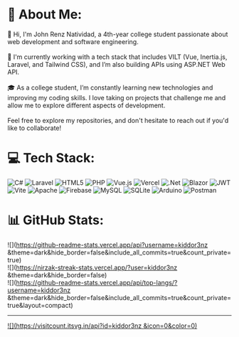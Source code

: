 
# 💫 About Me:
👋 Hi, I'm John Renz Natividad, a 4th-year college student passionate about web development and software engineering.<br><br>🔧 I'm currently working with a tech stack that includes VILT (Vue, Inertia.js, Laravel, and Tailwind CSS), and I’m also building APIs using ASP.NET Web API.<br><br>🎓 As a college student, I’m constantly learning new technologies and improving my coding skills. I love taking on projects that challenge me and allow me to explore different aspects of development.<br><br>Feel free to explore my repositories, and don't hesitate to reach out if you'd like to collaborate!


# 💻 Tech Stack:
![C#](https://img.shields.io/badge/c%23-%23239120.svg?style=for-the-badge&logo=csharp&logoColor=white) ![Laravel](https://img.shields.io/badge/laravel-%23FF2D20.svg?style=for-the-badge&logo=laravel&logoColor=white) ![HTML5](https://img.shields.io/badge/html5-%23E34F26.svg?style=for-the-badge&logo=html5&logoColor=white) ![PHP](https://img.shields.io/badge/php-%23777BB4.svg?style=for-the-badge&logo=php&logoColor=white) ![Vue.js](https://img.shields.io/badge/vue.js-%2335495e.svg?style=for-the-badge&logo=vuedotjs&logoColor=%234FC08D) ![Vercel](https://img.shields.io/badge/vercel-%23000000.svg?style=for-the-badge&logo=vercel&logoColor=white) ![.Net](https://img.shields.io/badge/.NET-5C2D91?style=for-the-badge&logo=.net&logoColor=white) ![Blazor](https://img.shields.io/badge/blazor-%235C2D91.svg?style=for-the-badge&logo=blazor&logoColor=white) ![JWT](https://img.shields.io/badge/JWT-black?style=for-the-badge&logo=JSON%20web%20tokens) ![Vite](https://img.shields.io/badge/vite-%23646CFF.svg?style=for-the-badge&logo=vite&logoColor=white) ![Apache](https://img.shields.io/badge/apache-%23D42029.svg?style=for-the-badge&logo=apache&logoColor=white) ![Firebase](https://img.shields.io/badge/firebase-a08021?style=for-the-badge&logo=firebase&logoColor=ffcd34) ![MySQL](https://img.shields.io/badge/mysql-4479A1.svg?style=for-the-badge&logo=mysql&logoColor=white) ![SQLite](https://img.shields.io/badge/sqlite-%2307405e.svg?style=for-the-badge&logo=sqlite&logoColor=white) ![Arduino](https://img.shields.io/badge/-Arduino-00979D?style=for-the-badge&logo=Arduino&logoColor=white) ![Postman](https://img.shields.io/badge/Postman-FF6C37?style=for-the-badge&logo=postman&logoColor=white)
# 📊 GitHub Stats:
![](https://github-readme-stats.vercel.app/api?username=kiddor3nz &theme=dark&hide_border=false&include_all_commits=true&count_private=true)<br/>
![](https://nirzak-streak-stats.vercel.app/?user=kiddor3nz &theme=dark&hide_border=false)<br/>
![](https://github-readme-stats.vercel.app/api/top-langs/?username=kiddor3nz &theme=dark&hide_border=false&include_all_commits=true&count_private=true&layout=compact)

---
[![](https://visitcount.itsvg.in/api?id=kiddor3nz &icon=0&color=0)](https://visitcount.itsvg.in)

<!-- Proudly created with GPRM ( https://gprm.itsvg.in ) -->
